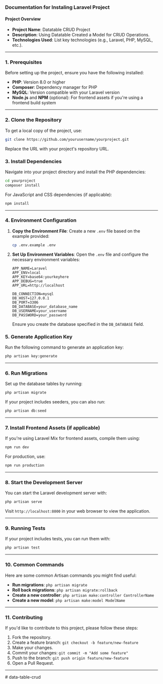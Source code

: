 ### Documentation for Instaling Laravel Project

#### Project Overview

- **Project Name**: Datatable CRUD Project
- **Description**: Using Datatable Created a Model for CRUD Operations.
- **Technologies Used**: List key technologies (e.g., Laravel, PHP, MySQL, etc.).

---

### 1. Prerequisites

Before setting up the project, ensure you have the following installed:

- **PHP**: Version 8.0 or higher
- **Composer**: Dependency manager for PHP
- **MySQL**: Version compatible with your Laravel version
- **Node.js** and **NPM** (optional): For frontend assets if you're using a frontend build system

---

### 2. Clone the Repository

To get a local copy of the project, use:

```bash
git clone https://github.com/yourusername/yourproject.git
```

Replace the URL with your project's repository URL.

### 3. Install Dependencies

Navigate into your project directory and install the PHP dependencies:

```bash
cd yourproject
composer install
```

For JavaScript and CSS dependencies (if applicable):

```bash
npm install
```

---

### 4. Environment Configuration

1. **Copy the Environment File**:
   Create a new `.env` file based on the example provided:

   ```bash
   cp .env.example .env
   ```

2. **Set Up Environment Variables**:
   Open the `.env` file and configure the necessary environment variables:

   ```plaintext
   APP_NAME=Laravel
   APP_ENV=local
   APP_KEY=base64:yourkeyhere
   APP_DEBUG=true
   APP_URL=http://localhost

   DB_CONNECTION=mysql
   DB_HOST=127.0.0.1
   DB_PORT=3306
   DB_DATABASE=your_database_name
   DB_USERNAME=your_username
   DB_PASSWORD=your_password
   ```

   Ensure you create the database specified in the `DB_DATABASE` field.

### 5. Generate Application Key

Run the following command to generate an application key:

```bash
php artisan key:generate
```

---

### 6. Run Migrations

Set up the database tables by running:

```bash
php artisan migrate
```

If your project includes seeders, you can also run:

```bash
php artisan db:seed
```

---

### 7. Install Frontend Assets (if applicable)

If you're using Laravel Mix for frontend assets, compile them using:

```bash
npm run dev
```

For production, use:

```bash
npm run production
```

---

### 8. Start the Development Server

You can start the Laravel development server with:

```bash
php artisan serve
```

Visit `http://localhost:8000` in your web browser to view the application.

---

### 9. Running Tests

If your project includes tests, you can run them with:

```bash
php artisan test
```

---

### 10. Common Commands

Here are some common Artisan commands you might find useful:

- **Run migrations**: `php artisan migrate`
- **Roll back migrations**: `php artisan migrate:rollback`
- **Create a new controller**: `php artisan make:controller ControllerName`
- **Create a new model**: `php artisan make:model ModelName`

---

### 11. Contributing

If you'd like to contribute to this project, please follow these steps:

1. Fork the repository.
2. Create a feature branch: `git checkout -b feature/new-feature`
3. Make your changes.
4. Commit your changes: `git commit -m "Add some feature"`
5. Push to the branch: `git push origin feature/new-feature`
6. Open a Pull Request.

---
 

#   d a t a - t a b l e - c r u d  
 